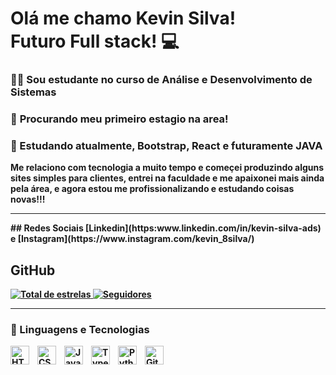 <h1> <b>Olá me chamo Kevin Silva!<b><br>
Futuro Full stack! 💻
</h1>

 <h3>👨‍🎓 Sou estudante no curso de Análise e Desenvolvimento de Sistemas<br></h3>
 <h3>🔭 <b>Procurando meu primeiro estagio na area!<b><br></h3>
 <h3>🌱 Estudando atualmente, Bootstrap,  React e futuramente JAVA<br></h3>
  
  <p>Me relaciono com tecnologia a muito tempo e começei produzindo alguns sites simples para clientes, entrei na faculdade e me apaixonei mais ainda pela área, e agora estou me profissionalizando e estudando coisas novas!!!</p>
 <hr>
 ## Redes Sociais
[Linkedin](https:www.linkedin.com/in/kevin-silva-ads) e [Instagram](https://www.instagram.com/kevin_8silva/)

## GitHub

<p align="left">
        <a href="https://github.com/Victorcocchi?tab=repositories&sort=stargazers">
        <img 
            alt="Total de estrelas" 
            title="Total de estrelas GitHub" 
            src="https://custom-icon-badges.demolab.com/github/stars/Victorcocchi?color=55960c&style=for-the-badge&labelColor=488207&logo=star&label=estrelas"
        />
    </a>
    <a href="https://github.com/Victorcocchi?tab=followers">
        <img 
            alt="Seguidores" 
            title="Me siga no GitHub" 
            src="https://custom-icon-badges.demolab.com/github/followers/Victorcocchi?color=236ad3&labelColor=1155ba&style=for-the-badge&logo=github&label=Seguidores&logoColor=white"
        />
    </a>
</p>

---

### 🤖 Linguagens e Tecnologias
       

<img 
    align="left" 
    alt="HTML"
    title="HTML" 
    width="30px" 
    style="padding-right: 10px;" 
    src="https://cdn.jsdelivr.net/gh/devicons/devicon@latest/icons/html5/html5-original.svg" 
/>
<img 
    align="left" 
    alt="CSS" 
    title="CSS"
    width="30px" 
    style="padding-right: 10px;" 
    src="https://cdn.jsdelivr.net/gh/devicons/devicon@latest/icons/css3/css3-original.svg" 
/>

<img 
    align="left" 
    alt="JavaScript" 
    title="JavaScript"
    width="30px" 
    style="padding-right: 10px;" 
    src="https://cdn.jsdelivr.net/gh/devicons/devicon@latest/icons/javascript/javascript-original.svg" 
/>

<img 
    align="left" 
    alt="TypeScript" 
    title="TypeScript"
    width="30px" 
    style="padding-right: 10px;" 
    src= "https://cdn.jsdelivr.net/gh/devicons/devicon@latest/icons/typescript/typescript-original.svg"
/>


<img 
    align="left" 
    alt="Python" 
    title="Python"
    width="30px" 
    style="padding-right: 10px;" 
    src="https://cdn.jsdelivr.net/gh/devicons/devicon@latest/icons/python/python-original.svg"
/>
<img 
    align="left" 
    alt="Git" 
    title="Git"
    width="30px" 
    style="padding-right: 10px;" 
    src="https://cdn.jsdelivr.net/gh/devicons/devicon@latest/icons/git/git-original.svg" 
/>




<br/>
<br/>




